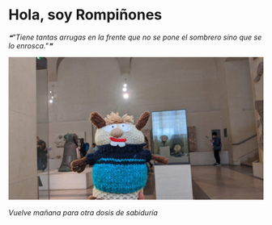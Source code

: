 # Hola, soy Rompiñones

<!--STARTS_HERE_QUOTE_README-->
<i>❝"Tiene tantas arrugas en la frente que no se pone el sombrero sino que se lo enrosca."❞</i>
<!--ENDS_HERE_QUOTE_README-->

<!--START_SECTION:update_image-->
![alt text](https://raw.githubusercontent.com/focaalvarez/rompinones/main/.github/images/IMG_20220430_120411.jpg?raw=true)
<!--END_SECTION:update_image-->

*Vuelve mañana para otra dosis de sabiduría*

